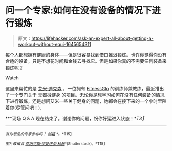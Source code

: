 # 问一个专家:如何在没有设备的情况下进行锻炼

> 原文：<https://lifehacker.com/ask-an-expert-all-about-getting-a-workout-without-equi-1645654311>

每个人都想拥有健康的身体——但是很容易找到借口推迟锻炼。也许你觉得你没有合适的设备，只是不想花时间和金钱去寻找它。但是如果你真的不需要任何装备来锻炼呢？

Watch

这里来帮忙的是 [艾米·迪克森](http://www.amydixonfitness.com/) ，一位拥有 [FitnessGlo](http://www.fitnessglo.com/) 的训练师兼教练，最近推出了一个专门关于 [无器械健身](http://www.fitnessglo.com/noequipment) 的项目。无论你是想学习如何在没有任何装备的情况下进行锻炼，还是想问艾米一些关于健身的问题，她都会在接下来的一个小时里陪着你(尽管问吧！).

***现场 Q & A 现在结束了。谢谢你的问题，祝你好运进入状态！**T3】*

* * *

<small>*有你想见的专家参与吗？*</small> [<small>*邮箱*</small>](mailto:andy@lifehacker.com) <small>*。*T15】</small>

<small>*图片改编自*</small> [<small>*亚历克斯·伊曼纽尔·科赫*</small>](http://www.shutterstock.com/pic.mhtml?id=113096332&src=id)<small>*(Shutterstock)。*T15】</small>